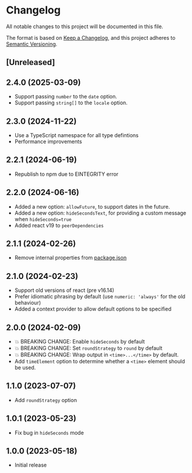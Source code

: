 # Changelog

All notable changes to this project will be documented in this file.

The format is based on [Keep a Changelog](https://keepachangelog.com/en/1.0.0/),
and this project adheres to [Semantic Versioning](https://semver.org/spec/v2.0.0.html).

## [Unreleased]

## 2.4.0 (2025-03-09)

- Support passing `number` to the `date` option.
- Support passing `string[]` to the `locale` option.

## 2.3.0 (2024-11-22)

- Use a TypeScript namespace for all type defintions
- Performance improvements

## 2.2.1 (2024-06-19)

- Republish to npm due to EINTEGRITY error

## 2.2.0 (2024-06-16)

- Added a new option: `allowFuture`, to support dates in the future.
- Added a new option: `hideSecondsText`, for providing a custom message when `hideSeconds=true`
- Added react v19 to `peerDependencies`

## 2.1.1 (2024-02-26)

- Remove internal properties from [package.json](./package.json)

## 2.1.0 (2024-02-23)

- Support old versions of react (pre v16.14)
- Prefer idiomatic phrasing by default (use `numeric: 'always'` for the old behaviour)
- Added a context provider to allow default options to be specified

## 2.0.0 (2024-02-09)

- 💥 BREAKING CHANGE: Enable `hideSeconds` by default
- 💥 BREAKING CHANGE: Set `roundStrategy` to `round` by default
- 💥 BREAKING CHANGE: Wrap output in `<time>...</time>` by default.
- Add `timeElement` option to determine whether a `<time>` element should be used.

## 1.1.0 (2023-07-07)

- Add `roundStrategy` option

## 1.0.1 (2023-05-23)

- Fix bug in `hideSeconds` mode

## 1.0.0 (2023-05-18)

- Initial release
